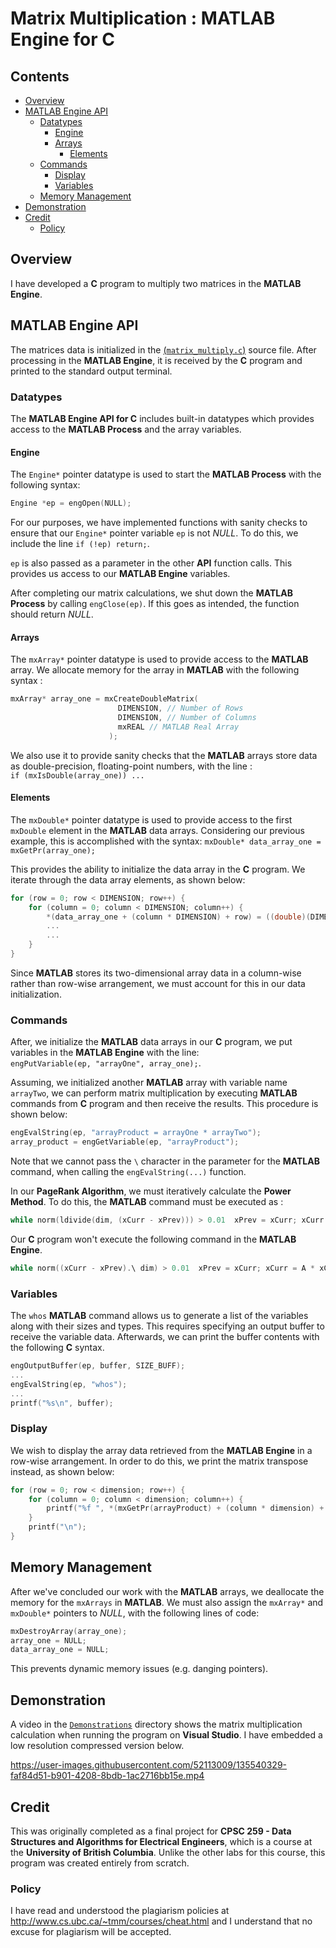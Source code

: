 # Matrix Multiplication : MATLAB Engine for C

## Contents

* [Overview](#Overview)
* [MATLAB Engine API](#MATLAB-Engine-API)
    * [Datatypes](#Datatype)
        * [Engine](#Engine)
        * [Arrays](#Arrays)
            * [Elements](#Elements)
    * [Commands](#Commands)
        * [Display](#Display)
        * [Variables](#Variables)
    * [Memory Management](#Memory-Management)
* [Demonstration](#Demonstration)
* [Credit](#Credit)
    * [Policy](#Policy)

## Overview

I have developed a **C** program to multiply two matrices in the **MATLAB Engine**.

## MATLAB Engine API

The matrices data is initialized in the [(`matrix_multiply.c`)](matrix_multiply.c) source file. After processing in the **MATLAB Engine**, it is received by the **C** program and printed to the standard output terminal.

### Datatypes

The **MATLAB Engine API for C** includes built-in datatypes which provides access to the **MATLAB Process** and the array variables.

#### Engine

The `Engine*` pointer datatype is used to start the **MATLAB Process** with the following syntax:</br>

```c
Engine *ep = engOpen(NULL);
```

For our purposes, we have implemented functions with sanity checks to ensure that our `Engine*` pointer variable `ep` is not *NULL*. To do this, we include the line `if (!ep) return;`.

`ep` is also passed as a parameter in the other **API** function calls. This provides us access to our **MATLAB Engine** variables.

After completing our matrix calculations, we shut down the **MATLAB Process** by calling `engClose(ep)`. If this goes as intended, the function should return *NULL*.

#### Arrays

The `mxArray*` pointer datatype is used to provide access to the **MATLAB** array. We allocate memory for the array in **MATLAB** with the following syntax :</br>

```c
mxArray* array_one = mxCreateDoubleMatrix(
                        DIMENSION, // Number of Rows
                        DIMENSION, // Number of Columns
                        mxREAL // MATLAB Real Array
                      );
```

We also use it to provide sanity checks that the **MATLAB** arrays store data as double-precision, floating-point numbers, with the line :</br>
`if (mxIsDouble(array_one)) ...`

#### Elements

The `mxDouble*` pointer datatype is used to provide access to the first `mxDouble` element in the **MATLAB** data arrays. Considering our previous example, this is accomplished with the syntax: `mxDouble* data_array_one = mxGetPr(array_one);`</br>

This provides the ability to initialize the data array in the **C** program. We iterate through the data array elements, as shown below:</br>

```c
for (row = 0; row < DIMENSION; row++) {
	for (column = 0; column < DIMENSION; column++) {
		*(data_array_one + (column * DIMENSION) + row) = ((double)(DIMENSION) * row) + column + 1.0;
        ...
        ...
    }
}
```

Since <b>MATLAB</b> stores its two-dimensional array data in a column-wise rather than row-wise arrangement, we must account for this in our data initialization.

### Commands

After, we initialize the **MATLAB** data arrays in our **C** program,
we put variables in the **MATLAB Engine** with the line: </br>
`engPutVariable(ep, "arrayOne", array_one);`.

Assuming, we initialized another **MATLAB** array with variable name `arrayTwo`, we can perform matrix multiplication by executing **MATLAB** commands from **C** program and then receive the results. This procedure is shown below:</br>

```c
engEvalString(ep, "arrayProduct = arrayOne * arrayTwo");
array_product = engGetVariable(ep, "arrayProduct");
```

Note that we cannot pass the `\` character in the parameter for the **MATLAB** command, when calling the `engEvalString(...)` function.

In our **PageRank Algorithm**, we must iteratively calculate the <b>Power Method</b>. To do this, the **MATLAB** command must be executed as :</br>

```c
while norm(ldivide(dim, (xCurr - xPrev))) > 0.01  xPrev = xCurr; xCurr = A * xCurr; end;
```

Our **C** program won't execute the following command in the **MATLAB Engine**.

```c
while norm((xCurr - xPrev).\ dim) > 0.01  xPrev = xCurr; xCurr = A * xCurr; end;
```

### Variables

The `whos` **MATLAB** command allows us to generate a list of the variables along with their sizes and types. This requires specifying an output buffer to receive the variable data. Afterwards, we can print the buffer contents with the following **C** syntax.

```c
engOutputBuffer(ep, buffer, SIZE_BUFF);
...
engEvalString(ep, "whos");
...
printf("%s\n", buffer);
```

### Display

We wish to display the array data retrieved from the **MATLAB Engine** in a row-wise arrangement. In order to do this, we print the matrix transpose instead, as shown below:</br>

```c
for (row = 0; row < dimension; row++) {
	for (column = 0; column < dimension; column++) {
        printf("%f ", *(mxGetPr(arrayProduct) + (column * dimension) + row));
    }
	printf("\n");
}
```

## Memory Management

After we've concluded our work with the **MATLAB** arrays, we deallocate the memory for the `mxArrays` in **MATLAB**.
We must also assign the `mxArray*` and `mxDouble*` pointers to *NULL*, with the following lines of code:</br>

```c
mxDestroyArray(array_one);
array_one = NULL;
data_array_one = NULL;
```

This prevents dynamic memory issues (e.g. danging pointers).

## Demonstration

A video in the [`Demonstrations`](Demonstrations) directory shows the matrix multiplication calculation when running the program on <b>Visual Studio</b>. I have embedded a low resolution compressed version below.

https://user-images.githubusercontent.com/52113009/135540329-faf84d51-b901-4208-8bdb-1ac2716bb15e.mp4

## Credit

This was originally completed as a final project for <b>CPSC 259 - Data Structures and Algorithms for Electrical Engineers</b>, which is a course at the <b>University of British Columbia</b>. Unlike the other labs for this course, this program was created entirely from scratch.

### Policy

I have read and understood the plagiarism policies at <a href = "http://www.cs.ubc.ca/~tmm/courses/cheat.html">http://www.cs.ubc.ca/~tmm/courses/cheat.html</a> and I understand that no excuse for plagiarism will be accepted.
